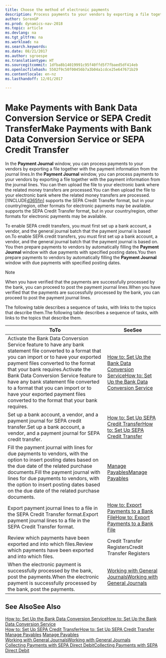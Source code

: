 ```yaml
---
title: Choose the method of electronic payments
description: Process payments to your vendors by exporting a file together with the payment information from the journal lines.
author: SorenGP
ms.prod: dynamics-nav-2018
ms.topic: article
ms.devlang: na
ms.tgt_pltfrm: na
ms.workload: na
ms.search.keywords: 
ms.date: 08/21/2017
ms.author: sgroespe
ms.translationtype: HT
ms.sourcegitcommit: 1dfba8b14019991c95f40ffd5f7fbaed5df414eb
ms.openlocfilehash: 5502f9c50f00456b7a3b04a1cdce25e647671b29
ms.contentlocale: en-nz
ms.lasthandoff: 12/01/2017

---
```

# <a name="make-payments-with-bank-data-conversion-service-or-sepa-credit-transfer"></a><span data-ttu-id="d7355-103">Make Payments with Bank Data Conversion Service or SEPA Credit Transfer</span><span class="sxs-lookup"><span data-stu-id="d7355-103">Make Payments with Bank Data Conversion Service or SEPA Credit Transfer</span></span>
<span data-ttu-id="d7355-104">In the **Payment Journal** window, you can process payments to your vendors by exporting a file together with the payment information from the journal lines.</span><span class="sxs-lookup"><span data-stu-id="d7355-104">In the **Payment Journal** window, you can process payments to your vendors by exporting a file together with the payment information from the journal lines.</span></span> <span data-ttu-id="d7355-105">You can then upload the file to your electronic bank where the related money transfers are processed.</span><span class="sxs-lookup"><span data-stu-id="d7355-105">You can then upload the file to your electronic bank where the related money transfers are processed.</span></span> [!INCLUDE[d365fin](includes/d365fin_md.md)]<span data-ttu-id="d7355-106"> supports the SEPA Credit Transfer format, but in your country/region, other formats for electronic payments may be available.</span><span class="sxs-lookup"><span data-stu-id="d7355-106"> supports the SEPA Credit Transfer format, but in your country/region, other formats for electronic payments may be available.</span></span>   

 <span data-ttu-id="d7355-107">To enable SEPA credit transfers, you must first set up a bank account, a vendor, and the general journal batch that the payment journal is based on.</span><span class="sxs-lookup"><span data-stu-id="d7355-107">To enable SEPA credit transfers, you must first set up a bank account, a vendor, and the general journal batch that the payment journal is based on.</span></span> <span data-ttu-id="d7355-108">You then prepare payments to vendors by automatically filling the **Payment Journal** window with due payments with specified posting dates.</span><span class="sxs-lookup"><span data-stu-id="d7355-108">You then prepare payments to vendors by automatically filling the **Payment Journal** window with due payments with specified posting dates.</span></span>  

> [!NOTE]  
>  <span data-ttu-id="d7355-109">When you have verified that the payments are successfully processed by the bank, you can proceed to post the payment journal lines.</span><span class="sxs-lookup"><span data-stu-id="d7355-109">When you have verified that the payments are successfully processed by the bank, you can proceed to post the payment journal lines.</span></span>  

 <span data-ttu-id="d7355-110">The following table describes a sequence of tasks, with links to the topics that describe them.</span><span class="sxs-lookup"><span data-stu-id="d7355-110">The following table describes a sequence of tasks, with links to the topics that describe them.</span></span>   

|<span data-ttu-id="d7355-111">**To**</span><span class="sxs-lookup"><span data-stu-id="d7355-111">**To**</span></span>|<span data-ttu-id="d7355-112">**See**</span><span class="sxs-lookup"><span data-stu-id="d7355-112">**See**</span></span>|  
|------------|-------------|  
|<span data-ttu-id="d7355-113">Activate the Bank Data Conversion Service feature to have any bank statement file converted to a format that you can import or to have your exported payment files converted to the format that your bank requires.</span><span class="sxs-lookup"><span data-stu-id="d7355-113">Activate the Bank Data Conversion Service feature to have any bank statement file converted to a format that you can import or to have your exported payment files converted to the format that your bank requires.</span></span>|[<span data-ttu-id="d7355-114">How to: Set Up the Bank Data Conversion Service</span><span class="sxs-lookup"><span data-stu-id="d7355-114">How to: Set Up the Bank Data Conversion Service</span></span>](bank-how-setup-bank-data-conversion-service.md)|  
|<span data-ttu-id="d7355-115">Set up a bank account, a vendor, and a payment journal for SEPA credit transfer.</span><span class="sxs-lookup"><span data-stu-id="d7355-115">Set up a bank account, a vendor, and a payment journal for SEPA credit transfer.</span></span>|[<span data-ttu-id="d7355-116">How to: Set Up SEPA Credit Transfer</span><span class="sxs-lookup"><span data-stu-id="d7355-116">How to: Set Up SEPA Credit Transfer</span></span>](finance-how-to-set-up-sepa-credit-transfer.md)|  
|<span data-ttu-id="d7355-117">Fill the payment journal with lines for due payments to vendors, with the option to insert posting dates based on the due date of the related purchase documents.</span><span class="sxs-lookup"><span data-stu-id="d7355-117">Fill the payment journal with lines for due payments to vendors, with the option to insert posting dates based on the due date of the related purchase documents.</span></span>|[<span data-ttu-id="d7355-118">Manage Payables</span><span class="sxs-lookup"><span data-stu-id="d7355-118">Manage Payables</span></span>](payables-manage-payables.md)|  
|<span data-ttu-id="d7355-119">Export payment journal lines to a file in the SEPA Credit Transfer format.</span><span class="sxs-lookup"><span data-stu-id="d7355-119">Export payment journal lines to a file in the SEPA Credit Transfer format.</span></span>|[<span data-ttu-id="d7355-120">How to: Export Payments to a Bank File</span><span class="sxs-lookup"><span data-stu-id="d7355-120">How to: Export Payments to a Bank File</span></span>](payables-how-export-payments-bank-file.md)|  
|<span data-ttu-id="d7355-121">Review which payments have been exported and into which files.</span><span class="sxs-lookup"><span data-stu-id="d7355-121">Review which payments have been exported and into which files.</span></span>|<span data-ttu-id="d7355-122">Credit Transfer Registers</span><span class="sxs-lookup"><span data-stu-id="d7355-122">Credit Transfer Registers</span></span>|  
|<span data-ttu-id="d7355-123">When the electronic payment is successfully processed by the bank, post the payments.</span><span class="sxs-lookup"><span data-stu-id="d7355-123">When the electronic payment is successfully processed by the bank, post the payments.</span></span>|[<span data-ttu-id="d7355-124">Working with General Journals</span><span class="sxs-lookup"><span data-stu-id="d7355-124">Working with General Journals</span></span>](ui-work-general-journals.md)|  

## <a name="see-also"></a><span data-ttu-id="d7355-125">See Also</span><span class="sxs-lookup"><span data-stu-id="d7355-125">See Also</span></span>  
[<span data-ttu-id="d7355-126">How to: Set Up the Bank Data Conversion Service</span><span class="sxs-lookup"><span data-stu-id="d7355-126">How to: Set Up the Bank Data Conversion Service</span></span>](bank-how-setup-bank-data-conversion-service.md)  
[<span data-ttu-id="d7355-127">How to: Set Up SEPA Credit Transfer</span><span class="sxs-lookup"><span data-stu-id="d7355-127">How to: Set Up SEPA Credit Transfer</span></span>](finance-how-to-set-up-sepa-credit-transfer.md)  
<span data-ttu-id="d7355-128">[Manage Payables](payables-manage-payables.md) </span><span class="sxs-lookup"><span data-stu-id="d7355-128">[Manage Payables](payables-manage-payables.md) </span></span>  
[<span data-ttu-id="d7355-129">Working with General Journals</span><span class="sxs-lookup"><span data-stu-id="d7355-129">Working with General Journals</span></span>](ui-work-general-journals.md)  
[<span data-ttu-id="d7355-130">Collecting Payments with SEPA Direct Debit</span><span class="sxs-lookup"><span data-stu-id="d7355-130">Collecting Payments with SEPA Direct Debit</span></span>](finance-collect-payments-with-sepa-direct-debit.md)   

